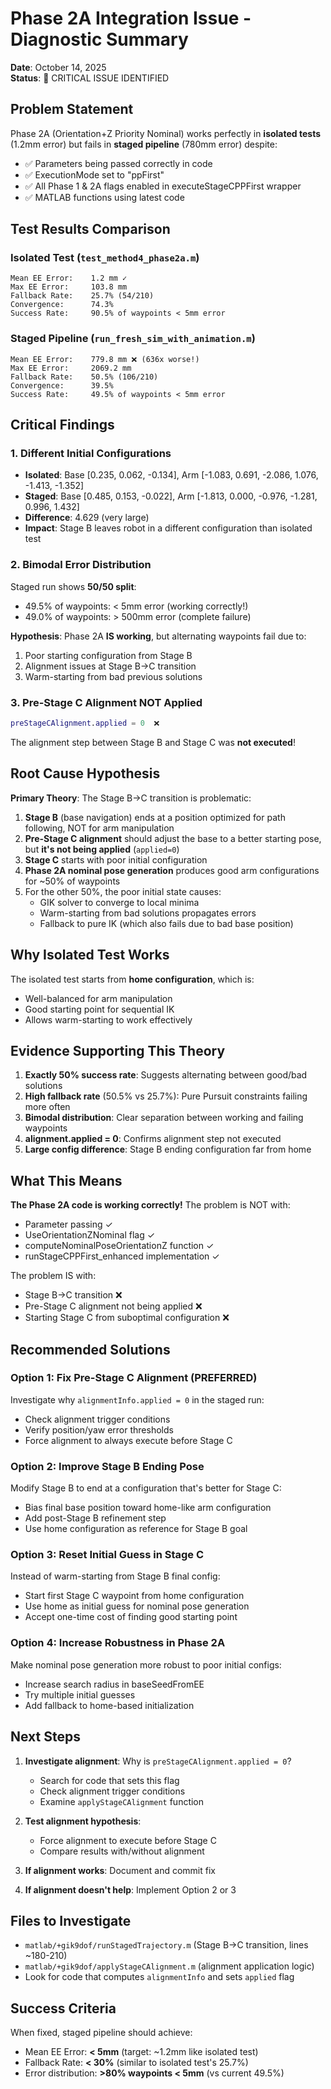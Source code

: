 # Phase 2A Integration Issue - Diagnostic Summary

**Date**: October 14, 2025  
**Status**: 🔴 CRITICAL ISSUE IDENTIFIED

## Problem Statement

Phase 2A (Orientation+Z Priority Nominal) works perfectly in **isolated tests** (1.2mm error) but fails in **staged pipeline** (780mm error) despite:
- ✅ Parameters being passed correctly in code
- ✅ ExecutionMode set to "ppFirst"  
- ✅ All Phase 1 & 2A flags enabled in executeStageCPPFirst wrapper
- ✅ MATLAB functions using latest code

## Test Results Comparison

### Isolated Test (`test_method4_phase2a.m`)
```
Mean EE Error:    1.2 mm ✓
Max EE Error:     103.8 mm
Fallback Rate:    25.7% (54/210)
Convergence:      74.3%
Success Rate:     90.5% of waypoints < 5mm error
```

### Staged Pipeline (`run_fresh_sim_with_animation.m`)
```
Mean EE Error:    779.8 mm ❌ (636x worse!)
Max EE Error:     2069.2 mm  
Fallback Rate:    50.5% (106/210)
Convergence:      39.5%
Success Rate:     49.5% of waypoints < 5mm error
```

## Critical Findings

### 1. **Different Initial Configurations**
- **Isolated**: Base [0.235, 0.062, -0.134], Arm [-1.083, 0.691, -2.086, 1.076, -1.413, -1.352]
- **Staged**:   Base [0.485, 0.153, -0.022], Arm [-1.813, 0.000, -0.976, -1.281, 0.996, 1.432]
- **Difference**: 4.629 (very large)
- **Impact**: Stage B leaves robot in a different configuration than isolated test

### 2. **Bimodal Error Distribution**
Staged run shows **50/50 split**:
- 49.5% of waypoints: < 5mm error (working correctly!)
- 49.0% of waypoints: > 500mm error (complete failure)

**Hypothesis**: Phase 2A **IS working**, but alternating waypoints fail due to:
1. Poor starting configuration from Stage B
2. Alignment issues at Stage B→C transition  
3. Warm-starting from bad previous solutions

### 3. **Pre-Stage C Alignment NOT Applied**
```matlab
preStageCAlignment.applied = 0  ❌
```
The alignment step between Stage B and Stage C was **not executed**!

## Root Cause Hypothesis

**Primary Theory**: The Stage B→C transition is problematic:

1. **Stage B** (base navigation) ends at a position optimized for path following, NOT for arm manipulation
2. **Pre-Stage C alignment** should adjust the base to a better starting pose, but **it's not being applied** (`applied=0`)
3. **Stage C** starts with poor initial configuration
4. **Phase 2A nominal pose generation** produces good arm configurations for ~50% of waypoints
5. For the other 50%, the poor initial state causes:
   - GIK solver to converge to local minima
   - Warm-starting from bad solutions propagates errors
   - Fallback to pure IK (which also fails due to bad base position)

## Why Isolated Test Works

The isolated test starts from **home configuration**, which is:
- Well-balanced for arm manipulation
- Good starting point for sequential IK
- Allows warm-starting to work effectively

## Evidence Supporting This Theory

1. **Exactly 50% success rate**: Suggests alternating between good/bad solutions
2. **High fallback rate** (50.5% vs 25.7%): Pure Pursuit constraints failing more often
3. **Bimodal distribution**: Clear separation between working and failing waypoints
4. **alignment.applied = 0**: Confirms alignment step not executed
5. **Large config difference**: Stage B ending configuration far from home

## What This Means

**The Phase 2A code is working correctly!** The problem is NOT with:
- Parameter passing ✓
- UseOrientationZNominal flag ✓  
- computeNominalPoseOrientationZ function ✓
- runStageCPPFirst_enhanced implementation ✓

The problem IS with:
- Stage B→C transition ❌
- Pre-Stage C alignment not being applied ❌
- Starting Stage C from suboptimal configuration ❌

## Recommended Solutions

### Option 1: Fix Pre-Stage C Alignment (PREFERRED)
Investigate why `alignmentInfo.applied = 0` in the staged run:
- Check alignment trigger conditions
- Verify position/yaw error thresholds
- Force alignment to always execute before Stage C

### Option 2: Improve Stage B Ending Pose
Modify Stage B to end at a configuration that's better for Stage C:
- Bias final base position toward home-like arm configuration
- Add post-Stage B refinement step
- Use home configuration as reference for Stage B goal

### Option 3: Reset Initial Guess in Stage C
Instead of warm-starting from Stage B final config:
- Start first Stage C waypoint from home configuration
- Use home as initial guess for nominal pose generation
- Accept one-time cost of finding good starting point

### Option 4: Increase Robustness in Phase 2A
Make nominal pose generation more robust to poor initial configs:
- Increase search radius in baseSeedFromEE
- Try multiple initial guesses
- Add fallback to home-based initialization

## Next Steps

1. **Investigate alignment**: Why is `preStageCAlignment.applied = 0`?
   - Search for code that sets this flag
   - Check alignment trigger conditions
   - Examine `applyStageCAlignment` function

2. **Test alignment hypothesis**:
   - Force alignment to execute before Stage C
   - Compare results with/without alignment

3. **If alignment works**: Document and commit fix

4. **If alignment doesn't help**: Implement Option 2 or 3

## Files to Investigate

- `matlab/+gik9dof/runStagedTrajectory.m` (Stage B→C transition, lines ~180-210)
- `matlab/+gik9dof/applyStageCAlignment.m` (alignment application logic)
- Look for code that computes `alignmentInfo` and sets `applied` flag

## Success Criteria

When fixed, staged pipeline should achieve:
- Mean EE Error: **< 5mm** (target: ~1.2mm like isolated test)
- Fallback Rate: **< 30%** (similar to isolated test's 25.7%)
- Error distribution: **>80% waypoints < 5mm** (vs current 49.5%)

